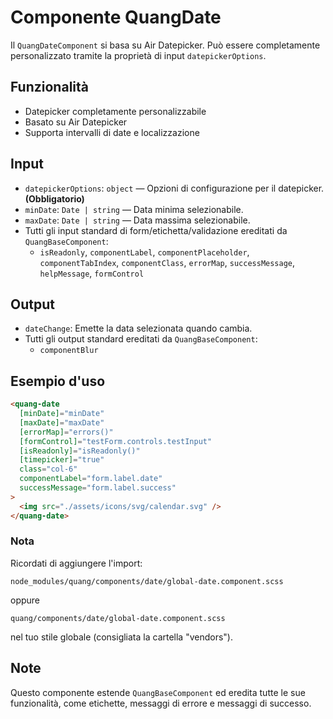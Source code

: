 # Componente QuangDate

Il `QuangDateComponent` si basa su Air Datepicker. Può essere completamente personalizzato tramite la proprietà di input `datepickerOptions`.

## Funzionalità
- Datepicker completamente personalizzabile
- Basato su Air Datepicker
- Supporta intervalli di date e localizzazione

## Input

- `datepickerOptions`: `object` — Opzioni di configurazione per il datepicker. **(Obbligatorio)**
- `minDate`: `Date | string` — Data minima selezionabile.
- `maxDate`: `Date | string` — Data massima selezionabile.
- Tutti gli input standard di form/etichetta/validazione ereditati da `QuangBaseComponent`:
  - `isReadonly`, `componentLabel`, `componentPlaceholder`, `componentTabIndex`, `componentClass`, `errorMap`, `successMessage`, `helpMessage`, `formControl`

## Output

- `dateChange`: Emette la data selezionata quando cambia.
- Tutti gli output standard ereditati da `QuangBaseComponent`:
  - `componentBlur`

## Esempio d'uso
```html
<quang-date
  [minDate]="minDate"
  [maxDate]="maxDate"
  [errorMap]="errors()"
  [formControl]="testForm.controls.testInput"
  [isReadonly]="isReadonly()"
  [timepicker]="true"
  class="col-6"
  componentLabel="form.label.date"
  successMessage="form.label.success"
>
  <img src="./assets/icons/svg/calendar.svg" />
</quang-date>
```

### Nota
Ricordati di aggiungere l'import:

`node_modules/quang/components/date/global-date.component.scss`

oppure

`quang/components/date/global-date.component.scss`

nel tuo stile globale (consigliata la cartella "vendors").

## Note

Questo componente estende `QuangBaseComponent` ed eredita tutte le sue funzionalità, come etichette, messaggi di errore e messaggi di successo.
